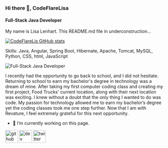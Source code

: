 ### Hi there 👋, CodeFlareLisa
#### Full-Stack Java Developer

My name is Lisa Lenhart. This README.md file in underconstruction...

[![CodeFlareLis GitHub stats](https://github-readme-stats.vercel.app/api?username=codeflarelisa)](https://github.com/anuraghazra/github-readme-stats)

Skills: Java, Angular, Spring Boot, Hibernate, Apache, Tomcat, MySQL, Python, CSS, html, JavaScript

![Full-Stack Java Developer](https://arturssmirnovs.github.io/github-profile-readme-generator/images/banner.png)

I recently had the opportunity to go back to school, and I did not hesitate. Returning to school to earn my bachelor's degree in technology was a dream of mine. After taking my first computer coding class and creating my first project, Food Trucks' current location, along with their next location was exciting. I knew without a doubt that the only thing I wanted to do was code. My passion for technology allowed me to earn my bachelor’s degree yet the coding classes took me one step further.  Now that I am with Revature, I feel extremely grateful for this next opportunity.


- 🔭 I’m currently working on this page. 

[<img src='https://cdn.jsdelivr.net/npm/simple-icons@3.0.1/icons/github.svg' alt='github' height='40'>](https://github.com/CodeFlareLisa)  [<img src='https://cdn.jsdelivr.net/npm/simple-icons@3.0.1/icons/dev-dot-to.svg' alt='dev' height='40'>](https://dev.to/@CodeFlareLisa)  [<img src='https://cdn.jsdelivr.net/npm/simple-icons@3.0.1/icons/twitter.svg' alt='twitter' height='40'>](https://twitter.com/https://twitter.com/CodeFlareLisa)  








